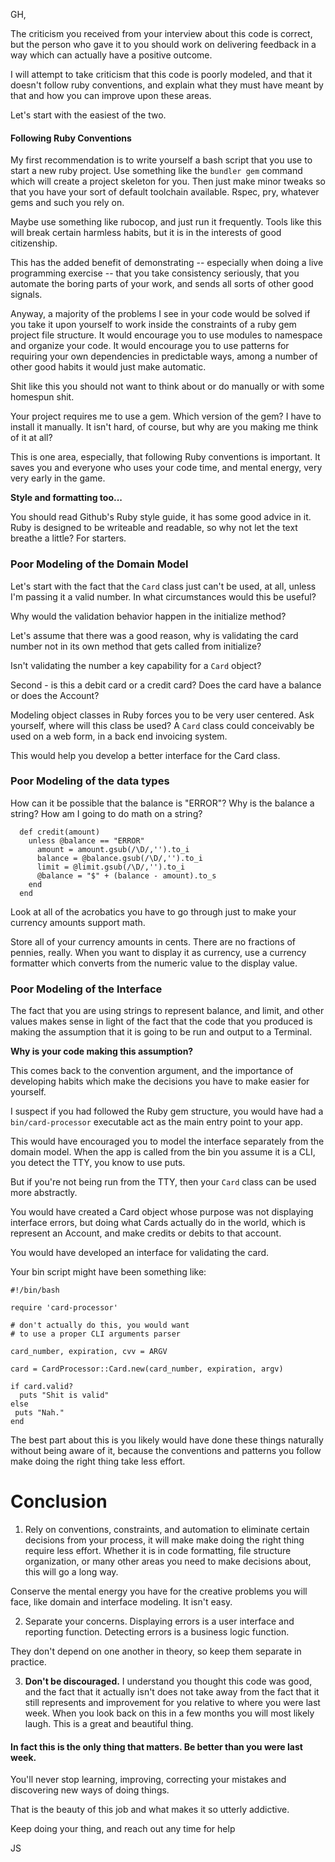 GH,

The criticism you received from your interview about this code is
correct, but the person who gave it to you should work on
delivering feedback in a way which can actually have a positive
outcome.

I will attempt to take criticism that this code is poorly
modeled, and that it doesn't follow ruby conventions, and explain what they must have meant by that and how you can improve upon these areas.

Let's start with the easiest of the two.

#### Following Ruby Conventions

My first recommendation is to write yourself a bash script that you use to start a new ruby project.  Use something like the `bundler gem` command which will create a project skeleton for you.  Then just make minor tweaks so that you have your sort of default toolchain available.  Rspec, pry, whatever gems and such you rely on.  

Maybe use something like rubocop, and just run it frequently.  Tools like this will break certain harmless habits, but it is in the interests of good citizenship.

This has the added benefit of demonstrating -- especially when doing a live programming exercise -- that you take consistency seriously, that you automate the boring parts of your work, and sends all sorts of other good signals.

Anyway, a majority of the problems I see in your code would be solved if you take it upon yourself to work inside the constraints of a ruby gem project file structure.   It would encourage you to use modules to namespace and organize your code.  It would encourage you to use patterns for requiring your own dependencies in predictable ways, among a number of other good habits it would just make automatic.  

Shit like this you should not want to think about or do manually or with some homespun shit.  

Your project requires me to use a gem.  Which version of the gem? I have to install it manually.  It isn't hard, of course, but why are you making me think of it at all? 

This is one area, especially, that following Ruby conventions is
important.  It saves you and everyone who uses your code time, and
mental energy, very very early in the game.

**Style and formatting too...**

You should read Github's Ruby style guide, it has some good advice in it.  Ruby is designed to be writeable and readable, so why not let the text breathe a little?  For starters.

### Poor Modeling of the Domain Model 

Let's start with the fact that the `Card` class just can't be used,
at all, unless I'm passing it a valid number. In what
circumstances would this be useful?  

Why would the validation behavior happen in the initialize
method? 

Let's assume that there was a good reason, why is validating the card number not in its own method that gets called from initialize? 

Isn't validating the number a key capability for a `Card` object?

Second - is this a debit card or a credit card? Does the card have a balance or does the Account? 

Modeling object classes in Ruby forces you to be very user centered.  Ask yourself, where will this class be used? A `Card` class could conceivably be used on a web form, in a back end invoicing system. 

This would help you develop a better interface for the Card class.

### Poor Modeling of the data types

How can it be possible that the balance is "ERROR"? Why is the balance a string? How am I going to do math on a string?

```
  def credit(amount)
    unless @balance == "ERROR"
      amount = amount.gsub(/\D/,'').to_i
      balance = @balance.gsub(/\D/,'').to_i
      limit = @limit.gsub(/\D/,'').to_i
      @balance = "$" + (balance - amount).to_s
    end
  end
```

Look at all of the acrobatics you have to go through just to make your currency amounts support math.

Store all of your currency amounts in cents.  There are no fractions of pennies, really.  When you want to display it as currency, use a currency formatter which converts from the numeric value to the display value.

### Poor Modeling of the Interface

The fact that you are using strings to represent balance, and
limit, and other values makes sense in light of the fact that the code that you produced is making the assumption that it is going to be run and output to a Terminal.

**Why is your code making this assumption?**  

This comes back to the convention argument, and the
importance of developing habits which make the decisions you have to make easier for yourself.  

I suspect if you had followed the Ruby gem structure, you would have had a
`bin/card-processor` executable act as the main entry point to your
app.  

This would have encouraged you to model the interface separately from the domain model.  When the app is called from the bin you assume it is a CLI, you detect the TTY, you know to use puts. 

But if you're not being run from the TTY, then your `Card` class can be used more abstractly.

You would have created a Card object whose purpose was not
displaying interface errors, but doing what Cards actually do in the world, which is represent an Account, and make credits or debits to that account.

You would have developed an interface for validating the card.

Your bin script might have been something like:

```
#!/bin/bash

require 'card-processor'

# don't actually do this, you would want
# to use a proper CLI arguments parser

card_number, expiration, cvv = ARGV

card = CardProcessor::Card.new(card_number, expiration, argv)

if card.valid?
  puts "Shit is valid"
else
 puts "Nah."
end
```

The best part about this is you likely would have done these things
naturally without being aware of it, because the conventions and
patterns you follow make doing the right thing take less effort. 

# Conclusion

1) Rely on conventions, constraints, and automation to eliminate
certain decisions from your process, it will make make doing the right thing require less effort. Whether it is in code formatting, file structure organization, or many other areas you need to make decisions about, this will go a long way.

Conserve the mental energy you have for the creative problems you will face, like domain and interface modeling.  It isn't easy.

2) Separate your concerns.  Displaying errors is a user interface and reporting function. Detecting errors is a business logic function. 

They don't depend on one another in theory, so keep them separate in practice. 

3) **Don't be discouraged.**  I understand you thought this code was good, and the fact that it actually isn't does not take away from the fact that it still represents and improvement for you relative to where you were last week.  When you look back on this in a few months you will most likely laugh.  This is a great and beautiful thing.


#### In fact this is the only thing that matters.  Be better than you were last week.

You'll never stop learning, improving, correcting your
mistakes and discovering new ways of doing things.  

That is the beauty of this job and what makes it so utterly addictive.

Keep doing your thing, and reach out any time for help

JS
